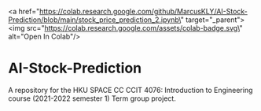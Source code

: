 <a href=\"https://colab.research.google.com/github/MarcusKLY/AI-Stock-Prediction/blob/main/stock_price_prediction_2.ipynb\" target=\"_parent\"><img src=\"https://colab.research.google.com/assets/colab-badge.svg\" alt=\"Open In Colab\"/></a>

# AI-Stock-Prediction

A repository for the HKU SPACE CC CCIT 4076: Introduction to Engineering
 course (2021-2022 semester 1) Term group project.